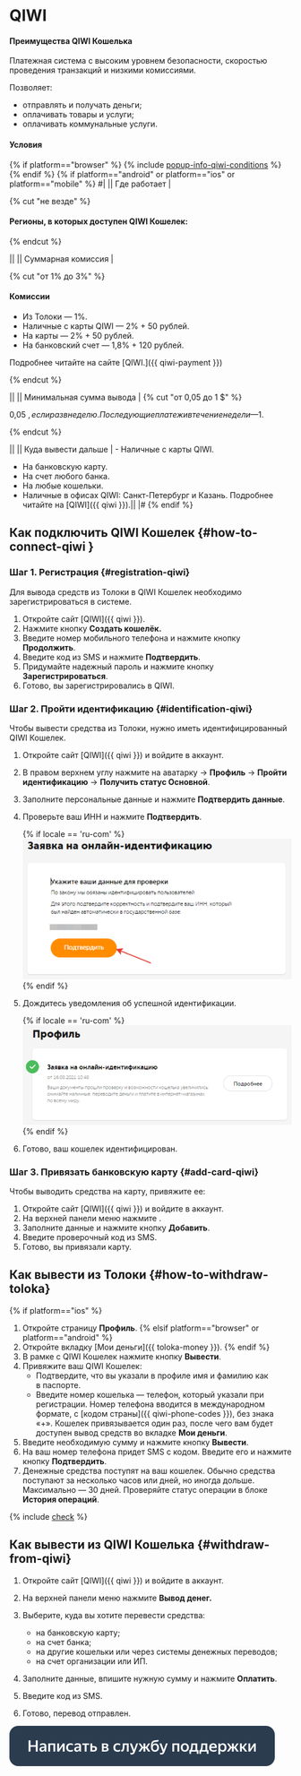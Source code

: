 # QIWI 

#### Преимущества QIWI Кошелька

Платежная система с высоким уровнем безопасности, скоростью проведения транзакций и низкими комиссиями.

Позволяет:

- отправлять и получать деньги;
- оплачивать товары и услуги;
- оплачивать коммунальные услуги.

#### Условия

{% if platform=="browser" %}
{% include [popup-info-qiwi-conditions](../_includes/pay/popup-info/id-popup-info/qiwi-conditions.md) %}
{% endif %}
{% if platform=="android" or platform=="ios" or platform=="mobile" %}
#|
|| Где работает | 

{% cut "не везде" %}

#### Регионы, в которых доступен QIWI Кошелек:

{% endcut %}

 ||
|| Суммарная комиссия | 

{% cut "от 1% до 3%" %}

#### Комиссии

- Из Толоки — 1%.
- Наличные с карты QIWI — 2% + 50 рублей.
- На карты — 2% + 50 рублей.
- На банковский счет — 1,8% + 120 рублей.

Подробнее читайте на сайте [QIWI.]({{ qiwi-payment }})

{% endcut %}

||
|| Минимальная сумма вывода | {% cut "от 0,05 до 1 $" %}

0,05 $, если раз в неделю. Последующие платежи в течение недели — 1 $.

{% endcut %}

 ||
|| Куда вывести дальше | - Наличные с карты QIWI.
- На банковскую карту.
- На счет любого банка.
- На любые кошельки.
- Наличные в офисах QIWI: Санкт-Петербург и Казань.
 Подробнее читайте на [QIWI]({{ qiwi }}).||
|#
{% endif %}

## Как подключить QIWI Кошелек {#how-to-connect-qiwi }

### Шаг 1. Регистрация {#registration-qiwi}

Для вывода средств из Толоки в QIWI Кошелек необходимо зарегистрироваться в системе.

1. Откройте сайт [QIWI]({{ qiwi }}).
1. Нажмите кнопку **Создать кошелёк.**
1. Введите номер мобильного телефона и нажмите кнопку **Продолжить**.
1. Введите код из SMS и нажмите **Подтвердить**.
1. Придумайте надежный пароль и нажмите кнопку **Зарегистрироваться**.
1. Готово, вы зарегистрировались в QIWI.

### Шаг 2. Пройти идентификацию  {#identification-qiwi}

Чтобы вывести средства из Толоки, нужно иметь идентифицированный QIWI Кошелек.

1. Откройте сайт [QIWI]({{ qiwi }}) и войдите в аккаунт.
1. В правом верхнем углу нажмите на аватарку → **Профиль** → **Пройти идентификацию** → **Получить статус Основной**.
1. Заполните персональные данные и нажмите **Подтвердить данные**.
1. Проверьте ваш ИНН и нажмите **Подтвердить**.

   {% if locale == 'ru-com' %}![](../images/Qiwi/ENN-QIWI.png){% endif %}
    
1. Дождитесь уведомления об успешной идентификации.

   {% if locale == 'ru-com' %}![](../images/Qiwi/itog.png){% endif %}
    
1. Готово, ваш кошелек идентифицирован.

### Шаг 3. Привязать банковскую карту {#add-card-qiwi}

Чтобы выводить средства на карту, привяжите ее:

1. Откройте сайт [QIWI]({{ qiwi }}) и войдите в аккаунт.
1. На верхней панели меню нажмите .
1. Заполните данные и нажмите кнопку **Добавить**.
1. Введите проверочный код из SMS.
1. Готово, вы привязали карту.


## Как вывести из Толоки {#how-to-withdraw-toloka}

{% if platform=="ios" %}
1. Откройте страницу **Профиль**.
{% elsif platform=="browser" or platform=="android" %}
1. Откройте вкладку [Мои деньги]({{ toloka-money }}).
{% endif %}
1. В рамке с QIWI Кошелек нажмите кнопку **Вывести**.
1. Привяжите ваш QIWI Кошелек:
    - Подтвердите, что вы указали в профиле имя и фамилию как в паспорте.
    - Введите номер кошелька — телефон, который указали при регистрации. Номер телефона вводится в международном формате, с [кодом страны]({{ qiwi-phone-codes }}), без знака «+».
    Кошелек привязывается один раз, после чего вам будет доступен вывод средств во вкладке **Мои деньги**.
1. Введите необходимую сумму и нажмите кнопку **Вывести**.
1. На ваш номер телефона придет SMS с кодом. Введите его и нажмите кнопку **Подтвердить**.
1. Денежные средства поступят на ваш кошелек. Обычно средства поступают за несколько часов или дней, но иногда дольше. Максимально — 30 дней. Проверяйте статус операции в блоке **История операций**.

{% include [check](../_includes/pay/about/check.md) %}



## Как вывести из QIWI Кошелька {#withdraw-from-qiwi}

1. Откройте сайт [QIWI]({{ qiwi }}) и войдите в аккаунт.
1. На верхней панели меню нажмите **Вывод денег.**
1. Выберите, куда вы хотите перевести средства:
    - на банковскую карту;
    - на счет банка;
    - на другие кошельки или через системы денежных переводов;
    - на счет организации или ИП.
    
1. Заполните данные, впишите нужную сумму и нажмите **Оплатить**.
1. Введите код из SMS.
1. Готово, перевод отправлен.


[![](../images/buttons/contact-support.svg)](../troubleshooting/troubleshooting.md#money_withdrawal)

